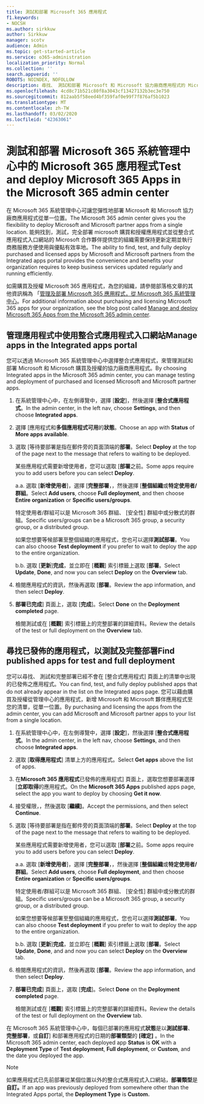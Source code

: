 ```yaml
---
title: 測試和部署 Microsoft 365 應用程式
f1.keywords:
- NOCSH
ms.author: sirkkuw
author: Sirkkuw
manager: scotv
audience: Admin
ms.topic: get-started-article
ms.service: o365-administration
localization_priority: Normal
ms.collection: ''
search.appverid: ''
ROBOTS: NOINDEX, NOFOLLOW
description: 尋找、 測試和部署 Microsoft 和 Microsoft 協力廠商應用程式的 Microsoft 365 系統管理中心中的整合式應用程式入口網站從組織中使用者和群組。
ms.openlocfilehash: 4cd8c71b521c80f8a3043cf13427132b3ec3e750
ms.sourcegitcommit: 812aab5f58eed4bf359faf0e99f7f876af5b1023
ms.translationtype: MT
ms.contentlocale: zh-TW
ms.lasthandoff: 03/02/2020
ms.locfileid: "42363061"
---
```

# <a name="test-and-deploy-microsoft-365-apps-in-the-microsoft-365-admin-center"></a><span data-ttu-id="2bdcf-103">測試和部署 Microsoft 365 系統管理中心中的 Microsoft 365 應用程式</span><span class="sxs-lookup"><span data-stu-id="2bdcf-103">Test and deploy Microsoft 365 Apps in the Microsoft 365 admin center</span></span>

<span data-ttu-id="2bdcf-104">在 Microsoft 365 系統管理中心可讓您彈性地部署 Microsoft 和 Microsoft 協力廠商應用程式從單一位置。</span><span class="sxs-lookup"><span data-stu-id="2bdcf-104">The Microsoft 365 admin center gives you the flexibility to deploy Microsoft and Microsoft partner apps from a single location.</span></span> <span data-ttu-id="2bdcf-105">能夠找到，測試，完全部署 microsoft 購買和授權應用程式並從整合式應用程式入口網站的 Microsoft 合作夥伴提供您的組織需要保持更新定期並執行商務服務方便使用與優點有效率地。</span><span class="sxs-lookup"><span data-stu-id="2bdcf-105">The ability to find, test, and fully deploy purchased and licensed apps by Microsoft and Microsoft partners from the Integrated apps portal provides the convenience and benefits your organization requires to keep business services updated regularly and running efficiently.</span></span>  

<span data-ttu-id="2bdcf-106">如需購買及授權 Microsoft 365 應用程式，為您的組織，請參閱部落格文章的其他資訊稱為 「[管理及部署 Microsoft 365 應用程式，從 Microsoft 365 系統管理中心](https://techcommunity.microsoft.com/t5/microsoft-365-blog/manage-and-deploy-microsoft-365-apps-from-the-microsoft-365/ba-p/1194324)。</span><span class="sxs-lookup"><span data-stu-id="2bdcf-106">For additional information about purchasing and licensing Microsoft 365 apps for your organization, see the blog post called [Manage and deploy Microsoft 365 Apps from the Microsoft 365 admin center](https://techcommunity.microsoft.com/t5/microsoft-365-blog/manage-and-deploy-microsoft-365-apps-from-the-microsoft-365/ba-p/1194324).</span></span>
  
## <a name="manage-apps-in-the-integrated-apps-portal"></a><span data-ttu-id="2bdcf-107">管理應用程式中使用整合式應用程式入口網站</span><span class="sxs-lookup"><span data-stu-id="2bdcf-107">Manage apps in the Integrated apps portal</span></span>

<span data-ttu-id="2bdcf-108">您可以透過 Microsoft 365 系統管理中心中選擇整合式應用程式，來管理測試和部署 Microsoft 和 Microsoft 購買及授權的協力廠商應用程式。</span><span class="sxs-lookup"><span data-stu-id="2bdcf-108">By choosing Integrated apps in the Microsoft 365 admin center, you can manage testing and deployment of purchased and licensed Microsoft and Microsoft partner apps.</span></span> 

1. <span data-ttu-id="2bdcf-109">在系統管理中心中，在左側導覽中，選擇 [**設定**]，然後選擇 [**整合式應用程式**。</span><span class="sxs-lookup"><span data-stu-id="2bdcf-109">In the admin center, in the left nav, choose **Settings**, and then choose **Integrated apps**.</span></span> 

2. <span data-ttu-id="2bdcf-110">選擇 [應用程式和**多個應用程式可用**的**狀態**。</span><span class="sxs-lookup"><span data-stu-id="2bdcf-110">Choose an app with **Status** of **More apps available**.</span></span>

3. <span data-ttu-id="2bdcf-111">選取 [等待要部署是指在郵件旁的頁面頂端的**部署**。</span><span class="sxs-lookup"><span data-stu-id="2bdcf-111">Select **Deploy** at the top of the page next to the message that refers to waiting to be deployed.</span></span>

    <span data-ttu-id="2bdcf-112">某些應用程式需要新增使用者，您可以選取 [**部署**之前。</span><span class="sxs-lookup"><span data-stu-id="2bdcf-112">Some apps require you to add users before you can select **Deploy**.</span></span>

    <span data-ttu-id="2bdcf-113">a.</span><span class="sxs-lookup"><span data-stu-id="2bdcf-113">a.</span></span> <span data-ttu-id="2bdcf-114">選取 [**新增使用者**]，選擇 [**完整部署**，，然後選擇 [**整個組織**或**特定使用者/群組**。</span><span class="sxs-lookup"><span data-stu-id="2bdcf-114">Select **Add users**, choose **Full deployment**, and then choose **Entire organization** or **Specific users/groups**.</span></span>

    <span data-ttu-id="2bdcf-115">特定使用者/群組可以是 Microsoft 365 群組、 [安全性] 群組中或分散式的群組。</span><span class="sxs-lookup"><span data-stu-id="2bdcf-115">Specific users/groups can be a Microsoft 365 group, a security group, or a distributed group.</span></span>

    <span data-ttu-id="2bdcf-116">如果您想要等候部署至整個組織的應用程式，您也可以選擇**測試部署**。</span><span class="sxs-lookup"><span data-stu-id="2bdcf-116">You can also choose **Test deployment** if you prefer to wait to deploy the app to the entire organization.</span></span>

    <span data-ttu-id="2bdcf-117">b.</span><span class="sxs-lookup"><span data-stu-id="2bdcf-117">b.</span></span> <span data-ttu-id="2bdcf-118">選取 [**更新**]**完成**，並立即在 [**概觀**] 索引標籤上選取 [**部署**。</span><span class="sxs-lookup"><span data-stu-id="2bdcf-118">Select **Update**, **Done**, and now you can select **Deploy** on the **Overview** tab.</span></span>  

4. <span data-ttu-id="2bdcf-119">檢閱應用程式的資訊，然後再選取 [**部署**。</span><span class="sxs-lookup"><span data-stu-id="2bdcf-119">Review the app information, and then select **Deploy**.</span></span> 

5. <span data-ttu-id="2bdcf-120">**部署已完成**] 頁面上，選取 [**完成**]。</span><span class="sxs-lookup"><span data-stu-id="2bdcf-120">Select **Done** on the **Deployment completed** page.</span></span> 

    <span data-ttu-id="2bdcf-121">檢閱測試或在 [**概觀**] 索引標籤上的完整部署的詳細資料。</span><span class="sxs-lookup"><span data-stu-id="2bdcf-121">Review the details of the test or full deployment on the **Overview** tab.</span></span>

## <a name="find-published-apps-for-test-and-full-deployment"></a><span data-ttu-id="2bdcf-122">尋找已發佈的應用程式，以測試及完整部署</span><span class="sxs-lookup"><span data-stu-id="2bdcf-122">Find published apps for test and full deployment</span></span> 

<span data-ttu-id="2bdcf-123">您可以尋找、 測試和完整部署已經不會在 [整合式應用程式] 頁面上的清單中出現的已發佈之應用程式。</span><span class="sxs-lookup"><span data-stu-id="2bdcf-123">You can find, test, and fully deploy published apps that do not already appear in the list on the Integrated apps page.</span></span> <span data-ttu-id="2bdcf-124">您可以藉由購買及授權從管理中心的應用程式，新增 Microsoft 和 Microsoft 夥伴應用程式至您的清單，從單一位置。</span><span class="sxs-lookup"><span data-stu-id="2bdcf-124">By purchasing and licensing the apps from the admin center, you can add Microsoft and Microsoft partner apps to your list from a single location.</span></span>

1. <span data-ttu-id="2bdcf-125">在系統管理中心中，在左側導覽中，選擇 [**設定**]，然後選擇 [**整合式應用程式**。</span><span class="sxs-lookup"><span data-stu-id="2bdcf-125">In the admin center, in the left nav, choose **Settings**, and then choose **Integrated apps**.</span></span> 

2. <span data-ttu-id="2bdcf-126">選取 [**取得應用程式**] 清單上方的應用程式。</span><span class="sxs-lookup"><span data-stu-id="2bdcf-126">Select **Get apps** above the list of apps.</span></span>

3. <span data-ttu-id="2bdcf-127">在**Microsoft 365 應用程式**已發佈的應用程式] 頁面上，選取您想要部署選擇 [**立即取得**的應用程式。</span><span class="sxs-lookup"><span data-stu-id="2bdcf-127">On the **Microsoft 365 Apps** published apps page, select the app you want to deploy by choosing **Get it now**.</span></span>

4. <span data-ttu-id="2bdcf-128">接受權限，，然後選取 [**繼續]**。</span><span class="sxs-lookup"><span data-stu-id="2bdcf-128">Accept the permissions, and then select **Continue**.</span></span>

5. <span data-ttu-id="2bdcf-129">選取 [等待要部署是指在郵件旁的頁面頂端的**部署**。</span><span class="sxs-lookup"><span data-stu-id="2bdcf-129">Select **Deploy** at the top of the page next to the message that refers to waiting to be deployed.</span></span>

    <span data-ttu-id="2bdcf-130">某些應用程式需要新增使用者，您可以選取 [**部署**之前。</span><span class="sxs-lookup"><span data-stu-id="2bdcf-130">Some apps require you to add users before you can select **Deploy**.</span></span>

    <span data-ttu-id="2bdcf-131">a.</span><span class="sxs-lookup"><span data-stu-id="2bdcf-131">a.</span></span> <span data-ttu-id="2bdcf-132">選取 [**新增使用者**]，選擇 [**完整部署**，，然後選擇 [**整個組織**或**特定使用者/群組**。</span><span class="sxs-lookup"><span data-stu-id="2bdcf-132">Select **Add users**, choose **Full deployment**, and then choose **Entire organization** or **Specific users/groups**.</span></span>

    <span data-ttu-id="2bdcf-133">特定使用者/群組可以是 Microsoft 365 群組、 [安全性] 群組中或分散式的群組。</span><span class="sxs-lookup"><span data-stu-id="2bdcf-133">Specific users/groups can be a Microsoft 365 group, a security group, or a distributed group.</span></span>

    <span data-ttu-id="2bdcf-134">如果您想要等候部署至整個組織的應用程式，您也可以選擇**測試部署**。</span><span class="sxs-lookup"><span data-stu-id="2bdcf-134">You can also choose **Test deployment** if you prefer to wait to deploy the app to the entire organization.</span></span>

    <span data-ttu-id="2bdcf-135">b.</span><span class="sxs-lookup"><span data-stu-id="2bdcf-135">b.</span></span> <span data-ttu-id="2bdcf-136">選取 [**更新**]**完成**，並立即在 [**概觀**] 索引標籤上選取 [**部署**。</span><span class="sxs-lookup"><span data-stu-id="2bdcf-136">Select **Update**, **Done**, and and now you can select **Deploy** on the **Overview** tab.</span></span>  

6. <span data-ttu-id="2bdcf-137">檢閱應用程式的資訊，然後再選取 [**部署**。</span><span class="sxs-lookup"><span data-stu-id="2bdcf-137">Review the app information, and then select **Deploy**.</span></span> 

7. <span data-ttu-id="2bdcf-138">**部署已完成**] 頁面上，選取 [**完成**]。</span><span class="sxs-lookup"><span data-stu-id="2bdcf-138">Select **Done** on the **Deployment completed** page.</span></span> 

    <span data-ttu-id="2bdcf-139">檢閱測試或在 [**概觀**] 索引標籤上的完整部署的詳細資料。</span><span class="sxs-lookup"><span data-stu-id="2bdcf-139">Review the details of the test or full deployment on the **Overview** tab.</span></span>

<span data-ttu-id="2bdcf-140">在 Microsoft 365 系統管理中心中，每個已部署的應用程式**狀態**是以**測試部署**、**完整部署**，或**自訂**] 和部署應用程式的日期的**部署類型**的 **[確定]** 。</span><span class="sxs-lookup"><span data-stu-id="2bdcf-140">In the Microsoft 365 admin center, each deployed app **Status** is **OK** with a **Deployment Type** of **Test deployment**, **Full deployment**, or **Custom**, and the date you deployed the app.</span></span>

> [!NOTE]
> <span data-ttu-id="2bdcf-141">如果應用程式已先前部署從某個位置以外的整合式應用程式入口網站，**部署類型**是**自訂。**</span><span class="sxs-lookup"><span data-stu-id="2bdcf-141">If an app was previously deployed from somewhere other than the Integrated Apps portal, the **Deployment Type** is **Custom.**</span></span>
  